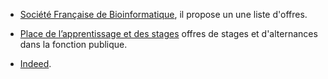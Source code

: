 * [Société Française de Bioinformatique](https://www.sfbi.fr/), il propose un une liste d'offres. 
* [Place de l’apprentissage et des stages](https://www.pass.fonction-publique.gouv.fr/) offres de stages et d'alternances dans la fonction publique.
	
* [Indeed](https://fr.indeed.com/).
